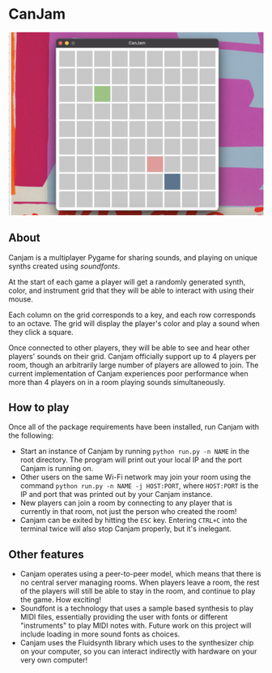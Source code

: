 # CanJam

![Canjam running with three users simultaneously sharing sound](summary-image.png)

## About

Canjam is a multiplayer Pygame for sharing sounds, and playing on unique synths created using *soundfonts*.

At the start of each game a player will get a randomly generated synth, color, and instrument grid that they will be able to interact with using their mouse.

Each column on the grid corresponds to a key, and each row corresponds to an octave. The grid will display the player's color and play a sound when they click a square.

Once connected to other players, they will be able to see and hear other players' sounds on their grid. Canjam officially support up to 4 players per room, though an arbitrarily large number of players are allowed to join. The current implementation of Canjam experiences poor performance when more than 4 players on in a room playing sounds simultaneously.

## How to play

Once all of the package requirements have been installed, run Canjam with the following:

- Start an instance of Canjam by running `python run.py -n NAME` in the root directory. The program will print out your local IP and the port Canjam is running on.
- Other users on the same Wi-Fi network may join your room using the command `python run.py -n NAME -j HOST:PORT`, where `HOST:PORT` is the IP and port that was printed out by your Canjam instance.
- New players can join a room by connecting to any player that is currently in that room, not just the person who created the room!
- Canjam can be exited by hitting the `ESC` key. Entering `CTRL+C` into the terminal twice will also stop Canjam properly, but it's inelegant.

## Other features

- Canjam operates using a peer-to-peer model, which means that there is no central server managing rooms. When players leave a room, the rest of the players will still be able to stay in the room, and continue to play the game. How exciting!
- Soundfont is a technology that uses a sample based synthesis to play MIDI files, essentially providing the user with fonts or different "instruments" to play MIDI notes with. Future work on this project will include loading in more sound fonts as choices.
- Canjam uses the Fluidsynth library which uses to the synthesizer chip on your computer, so you can interact indirectly with hardware on your very own computer!
